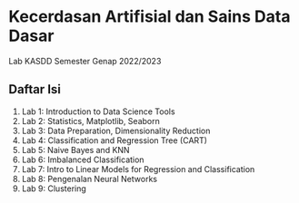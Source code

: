 # Kecerdasan Artifisial dan Sains Data Dasar

Lab KASDD Semester Genap 2022/2023

## Daftar Isi

1. Lab 1: Introduction to Data Science Tools
2. Lab 2: Statistics, Matplotlib, Seaborn
3. Lab 3: Data Preparation, Dimensionality Reduction
4. Lab 4: Classification and Regression Tree (CART)
5. Lab 5: Naive Bayes and KNN
6. Lab 6: Imbalanced Classification
7. Lab 7: Intro to Linear Models for Regression and Classification
8. Lab 8: Pengenalan Neural Networks
9. Lab 9: Clustering